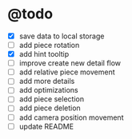 # @todo

- [x] save data to local storage
- [ ] add piece rotation
- [x] add hint tooltip
- [ ] improve create new detail flow
- [ ] add relative piece movement
- [ ] add more details
- [ ] add optimizations
- [ ] add piece selection
- [ ] add piece deletion
- [ ] add camera position movement
- [ ] update README
